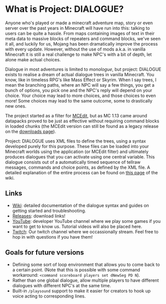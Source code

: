 # What is Project: DIALOGUE?

Anyone who's played or made a minecraft adventure map, story or even server over the past years in Minecraft will have run into this: talking to users can be quite a hassle. From maps containing images of text in their meta data to massive blocks of repeaters and command blocks, we've seen it all, and luckily for us, Mojang has been dramatically improve the process with every update. However, without the use of mods a.k.a. in vanilla Minecraft it is still a real challenge to make NPC's with a bit of depth, let alone make actual choices.

Dialogue in most adventures is limited to _monologue_, but project: DIALOGUE exists to realise a dream of actual dialogue trees in vanilla Minecraft. You know, like in timeless RPG's like Mass Effect or Skyrim. When I say trees, I mean the branching paths, where an NPC will say a few things, you get a bunch of options, you pick one and the NPC's reply will depend on your choice. Your choice may lead to more choices, and those choices to even more! Some choices may lead to the same outcome, some to drastically new ones.

The project started as a filter for [MCEdit](https://www.mcedit-unified.net/), but as MC 1.13 came around datapacks proved to be just as effective without requiring command blocks in loaded chunks (the MCEdit version can still be found as a legacy release on the [downloads page](https://github.com/Superkebabbie/projectDIALOGUE/releases)). 

Project: DIALOGUE uses XML files to define the trees, using a syntax developed purely for this purpose. These files can be loaded into your Minecraft worlds using the application (or MCEdit filter) and ultimately produces dialogues that you can activate using one central variable. This dialogue consists out of a automatically timed sequence of tellraw messages, commands and choice points, as defined by the XML file. A detailed explanation of the entire process can be found on [this page](https://github.com/Superkebabbie/projectDIALOGUE/wiki/The-Basics) of the wiki.

## Links
* [Wiki](https://github.com/Superkebabbie/projectDIALOGUE/wiki): detailed documentation of the dialogue syntax and guides on getting started and troubleshooting.
* [Releases](https://github.com/Superkebabbie/projectDIALOGUE/releases): download links!
* [YouTube](https://www.youtube.com/channel/UCzQBwCtRHjYcLKBMd0ADXUg): developer YouTube channel where we play some games if you want to get to know us. Tutorial videos will also be placed here.
* [Twitch](https://www.twitch.tv/conglomerationbroadcast): Our twitch channel where we occassionally stream. Feel free to hop in with questions if you have them!

## Goals for future versions
* Defining some sort of loop environment that allows you to come back to a certain point. (Note that this is possible with some command workaround: `<command scoreboard players set dNewSeg PD N`).
* Rather than one global dialogue, allow multiple players to have different dialogues with different NPC's at the same time.
* Built-in `/playsound` support to make it easier for creators to hook up voice acting to corresponding lines.